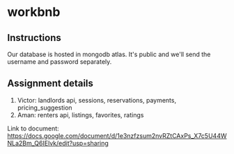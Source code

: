 # workbnb

## Instructions
Our database is hosted in mongodb atlas. It's public and we'll send the username and password separately.
## Assignment details

1. Victor: landlords api, sessions, reservations, payments, pricing_suggestion
2. Aman: renters api, listings, favorites, ratings

Link to document:   https://docs.google.com/document/d/1e3nzfzsum2nvRZtCAxPs_X7c5U44WNLa2Bm_Q6IElvk/edit?usp=sharing
